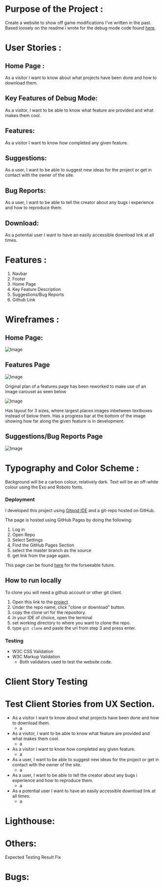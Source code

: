 # Purpose of the Project :

Create a website to show off game modifications I've written in the past.
Based loosely on the readme i wrote for the debug mode code found [here](https://github.com/EonTAS/DebugMode).

# User Stories :

## Home Page :
As a visitor I want to know about what projects have been done and how to download them.

## Key Features of Debug Mode: 
As a visitor, I want to be able to know what feature are provided and what makes them cool.

## Features: 
As a visitor I want to know how completed any given feature.

## Suggestions:
As a user, I want to be able to suggest new ideas for the project or get in contact with the owner of the site. 

## Bug Reports:
As a user, I want to be able to tell the creator about any bugs i experience and how to reproduce them.

## Download: 
As a potential user I want to have an easily accessible download link at all times.


# Features :

1. Navbar
2. Footer
3. Home Page
4. Key Feature Description
5. Suggestions/Bug Reports
6. Github Link

# Wireframes :

## Home Page:

![Image](/wireframes/HomePage.png)

## Features Page

![Image](/wireframes/Features.png)

Original plan of a features page has been reworked to make use of an image carousel as seen below

![Image](/wireframes/FeaturesRework.png)

Has layout for 3 sizes, where largest places images inbetween textboxes instead of below them.
Has a progress bar at the bottom of the image showing how far along the given feature is in development.

## Suggestions/Bug Reports Page 

![Image](/wireframes/Report.png)


# Typography and Color Scheme :

Background will be a carbon colour, relatively dark.
Text will be an off-white colour using the Exo and Roboto fonts.

### Deployment

I developed this project using [Gitpod IDE]() and a git-repo hosted on GitHub. 

The page is hosted using GitHub Pages by doing the following:

1) Log in
2) Open Repo
3) Select Settings
4) Find the GitHub Pages Section
5) select the master branch as the source
6) get link from the page again.

This page can be found [here](https://EonTas.github.io/Mods-Site/.) for the forseeable future.

## How to run locally

To clone you will need a github account or other git client.
1) Open this link to the [project](https://github.com/EonTAS/Mods-Site/)
2) Under the repo name, click "clone or download" button.
3) copy the clone url for the repository.
4) In your IDE of choice, open the terminal 
5) set working directory to where you want to clone the repo.
6) type `git clone` and paste the url from step 3 and press enter.

### Testing

- W3C CSS Validation
- W3C Markup Validation
    - Both validators used to test the website code.

# Client Story Testing

# Test Client Stories from UX Section.


- As a visitor I want to know about what projects have been done and how to download them.
    - a
- As a visitor, I want to be able to know what feature are provided and what makes them cool.
    - a 
- As a visitor I want to know how completed any given feature.
    - a
- As a user, I want to be able to suggest new ideas for the project or get in contact with the owner of the site. 
    - a
- As a user, I want to be able to tell the creator about any bugs i experience and how to reproduce them.
    - a 
- As a potential user I want to have an easily accessible download link at all times.
    - a

# Lighthouse: 


# Others:
Expected
Testing
Result
Fix

# Bugs:
